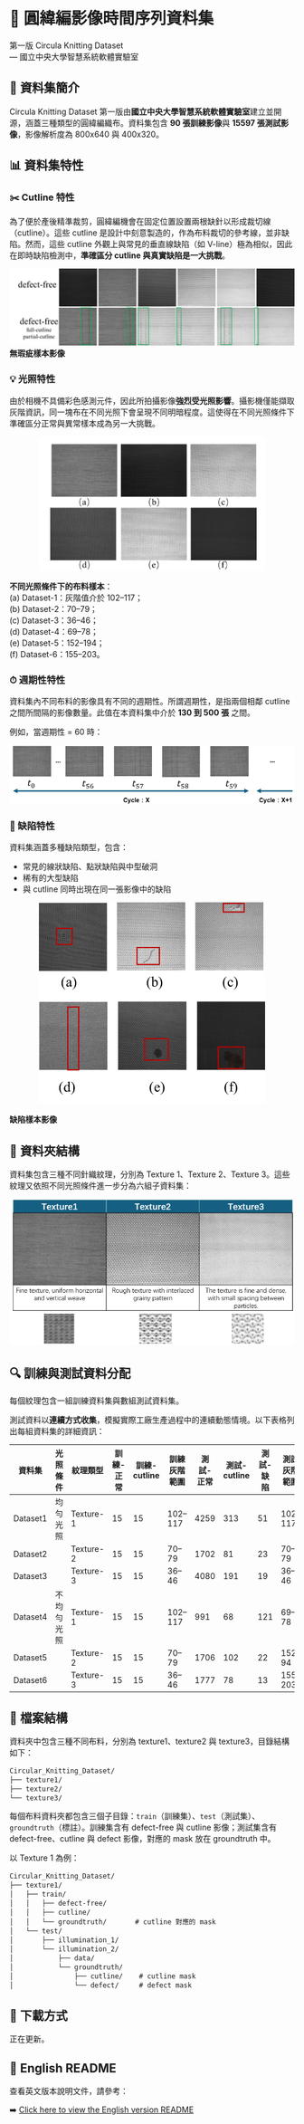# 🧵 圓緯編影像時間序列資料集  
第一版 Circula Knitting Dataset  
— 國立中央大學智慧系統軟體實驗室

## 📌 資料集簡介  
Circula Knitting Dataset 第一版由**國立中央大學智慧系統軟體實驗室**建立並開源，涵蓋三種類型的圓緯編織布。資料集包含 **90 張訓練影像**與 **15597 張測試影像**，影像解析度為 800x640 與 400x320。

## 📊 資料集特性

### ✂️ Cutline 特性  
為了便於產後精準裁剪，圓緯編機會在固定位置設置兩根缺針以形成裁切線（cutline）。這些 cutline 是設計中刻意製造的，作為布料裁切的參考線，並非缺陷。然而，這些 cutline 外觀上與常見的垂直線缺陷（如 V-line）極為相似，因此在即時缺陷檢測中，**準確區分 cutline 與真實缺陷是一大挑戰**。

![img_3.png](Image/img_3.png)  
**無瑕疵樣本影像**

### 💡 光照特性  
由於相機不具備彩色感測元件，因此所拍攝影像**強烈受光照影響**。攝影機僅能擷取灰階資訊，同一塊布在不同光照下會呈現不同明暗程度。這使得在不同光照條件下準確區分正常與異常樣本成為另一大挑戰。

<p align="center">
  <img src="Image/illumination.png" alt="illumination.png" width="400">
</p>

**不同光照條件下的布料樣本**：  
(a) Dataset-1：灰階值介於 102–117；  
(b) Dataset-2：70–79；  
(c) Dataset-3：36–46；  
(d) Dataset-4：69–78；  
(e) Dataset-5：152–194；  
(f) Dataset-6：155–203。

### ⏱ 週期性特性  
資料集內不同布料的影像具有不同的週期性。所謂週期性，是指兩個相鄰 cutline 之間所間隔的影像數量。此值在本資料集中介於 **130 到 500 張** 之間。

例如，當週期性 = 60 時：

![img_7.png](Image/img_7.png)

### 🔧 缺陷特性  
資料集涵蓋多種缺陷類型，包含：

- 常見的線狀缺陷、點狀缺陷與中型破洞
- 稀有的大型缺陷
- 與 cutline 同時出現在同一張影像中的缺陷

<p align="center">
  <img src="Image/defect_sample.png" alt="defect_sample.png" width="400">
</p>

**缺陷樣本影像**

## 📁 資料夾結構  
資料集包含三種不同針織紋理，分別為 Texture 1、Texture 2、Texture 3。這些紋理又依照不同光照條件進一步分為六組子資料集：

![img_10.png](Image/img_10.png)

## 🔍 訓練與測試資料分配  
每個紋理包含一組訓練資料集與數組測試資料集。

測試資料以**連續方式收集**，模擬實際工廠生產過程中的連續動態情境。以下表格列出每組資料集的詳細資訊：

| 資料集   | 光照條件             | 紋理類型   | 訓練-正常 | 訓練-cutline | 訓練灰階範圍 | 測試-正常 | 測試-cutline | 測試-缺陷 | 測試灰階範圍 |
|----------|----------------------|------------|-----------|---------------|----------------|------------|----------------|-------------|----------------|
| Dataset1 | 均勻光照             | Texture-1  | 15        | 15            | 102–117         | 4259       | 313             | 51          | 102–117         |
| Dataset2 |                      | Texture-2  | 15        | 15            | 70–79           | 1702       | 81              | 23          | 70–79           |
| Dataset3 |                      | Texture-3  | 15        | 15            | 36–46           | 4080       | 191             | 19          | 36–46           |
| Dataset4 | 不均勻光照           | Texture-1  | 15        | 15            | 102–117         | 991        | 68              | 121         | 69–78           |
| Dataset5 |                      | Texture-2  | 15        | 15            | 70–79           | 1706       | 102             | 22          | 152–94          |
| Dataset6 |                      | Texture-3  | 15        | 15            | 36–46           | 1777       | 78              | 13          | 155–203         |

## 📂 檔案結構  
資料夾中包含三種不同布料，分別為 texture1、texture2 與 texture3，目錄結構如下：

```
Circular_Knitting_Dataset/
├── texture1/
├── texture2/
└── texture3/
```

每個布料資料夾都包含三個子目錄：`train`（訓練集）、`test`（測試集）、`groundtruth`（標註）。訓練集含有 defect-free 與 cutline 影像；測試集含有 defect-free、cutline 與 defect 影像，對應的 mask 放在 groundtruth 中。

以 Texture 1 為例：

```
Circular_Knitting_Dataset/
├── texture1/
│   ├── train/
│   │   ├── defect-free/
│   │   ├── cutline/
│   │   └── groundtruth/       # cutline 對應的 mask
│   └── test/
│       ├── illumination_1/
│       └── illumination_2/
│           ├── data/
│           └── groundtruth/
│               ├── cutline/    # cutline mask
│               └── defect/     # defect mask
```

## 🔽 下載方式

正在更新。

## 📄 English README  
查看英文版本說明文件，請參考：

➡️ [Click here to view the English version README](./README.md)